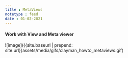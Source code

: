 ```yaml
---
title : MetaViews
notetype : feed
date : 01-02-2021
---
```

<h4><b>Work with View and Meta viewer</b></h4>
![image]({{site.baseurl | prepend: site.url}}assets/media/gifs/clayman_howto_metaviews.gif)
